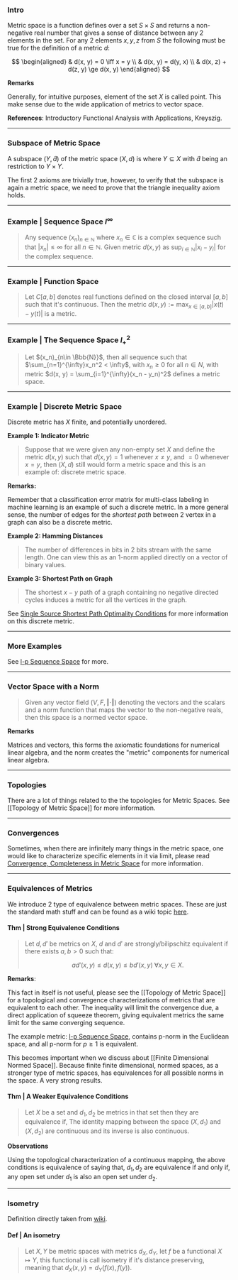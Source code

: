 ### **Intro**

Metric space is a function defines over a set $S\times S$ and returns a non-negative real number that gives a sense of distance between any 2 elements in the set. For any 2 elements $x, y, z$ from $S$ the following must be true for the definition of a metric $d$: 

$$
\begin{aligned}
    & d(x, y) = 0 \iff x = y
    \\
    & d(x, y) = d(y, x)
    \\
    & d(x, z) + d(z, y) \ge d(x, y)
\end{aligned}
$$

**Remarks**

Generally, for intuitive purposes, element of the set $X$ is called point. This make sense due to the wide application of metrics to vector space. 

**References**: Introductory Functional Analysis with Applications, Kreyszig.

---
### **Subspace of Metric Space**

A subspace $(Y, \tilde d)$ of the metric space $(X, d)$ is where $Y\subseteq X$ with $\tilde d$ being an restriction to $Y\times Y$. 

The first 2 axioms are trivially true, however, to verify that the subspace is again a metric space, we need to prove that the triangle inequality axiom holds. 

---
### **Example | Sequence Space $l^\infty$**

> Any sequence $(x_n)_{n\in \mathbb N}$ where $x_n\in \mathbb C$ is a complex sequence such that $|x_n|\le \infty$ for all $n\in \mathbb N$. Given metric $d(x, y)$ as $\sup_{i\in \mathbb N}|x_i - y_i|$ for the complex sequence. 

---
### **Example | Function Space**

> Let $C[a, b]$ denotes real functions defined on the closed interval $[a, b]$ such that it's continuous. Then the metric $d(x, y) := \max_{x\in [a, b]} |x(t) - y(t)|$ is a metric. 

---
### **Example | The Sequence Space $l_+^2$**
> Let $(x_n)_{n\in \Bbb{N}}$, then all sequence such that $\sum_{n=1}^{\infty}x_n^2 < \infty$, with $x_n \ge 0$ for all $n\in N$, with metric $d(x, y) = \sum_{i=1}^{\infty}(x_n - y_n)^2$ defines a metric space. 


---
### **Example | Discrete Metric Space**

Discrete metric has $X$ finite, and potentially unordered. 

**Example 1: Indicator Metric**
> Suppose that we were given any non-empty set $X$ and define the metric $d(x, y)$ such that $d(x, y) = 1$ whenever $x \neq y$, and $=0$ whenever $x = y$, then $(X, d)$ still would form a metric space and this is an example of: discrete metric space. 

**Remarks:** 

Remember that a classification error matrix for multi-class labeling in machine learning is an example of such a discrete metric. In a more general sense, the number of edges for the *shortest path* between 2 vertex in a graph can also be a discrete metric. 

**Example 2: Hamming Distances**
> The number of differences in bits in 2 bits stream with the same length. One can view this as an 1-norm applied directly on a vector of binary values. 

**Example 3: Shortest Path on Graph**
> The shortest $x-y$ path of a graph containing no negative directed cycles induces a metric for all the vertices in the graph. 

See [Single Source Shortest Path Optimality Conditions](../../CSE%20000%20Basics%20Algorithms/Single%20Source%20Shortest%20Path%20Optimality%20Conditions.md) for more information on this discrete metric. 

---
### **More Examples**

See [l-p Sequence Space](../l-p%20Sequence%20Space.md) for more. 

---
### **Vector Space with a Norm**

> Given any vector field $(V, F, \Vert\cdot \Vert)$ denoting the vectors and the scalars and a norm function that maps the vector to the non-negative reals, then this space is a normed vector space. 

**Remarks**

Matrices and vectors, this forms the axiomatic foundations for numerical linear algebra, and the norm creates the "metric" components for numerical linear algebra. 

---
### **Topologies**

There are a lot of things related to the the topologies for Metric Spaces. See [[Topology of Metric Space]] for more information. 


---
### **Convergences**

Sometimes, when there are infinitely many things in the metric space, one would like to characterize specific elements in it via limit, please read [Convergence, Completeness in Metric Space](Convergence,%20Completeness%20in%20Metric%20Space.md) for more information. 

---
### **Equivalences of Metrics**

We introduce 2 type of equivalence between metric spaces. These are just the standard math stuff and can be found as a wiki topic [here](https://en.wikipedia.org/wiki/Equivalence_of_metrics). 

#### **Thm | Strong Equivalence Conditions**
> Let $d, d'$ be metrics on $X$, $d$ and $d'$ are strongly/bilipschitz equivalent if there exists $a, b > 0$ such that: 
> 
> $$
> ad'(x, y) \le d(x, y) \le bd'(x, y) \; \forall x, y\in X. 
> $$

**Remarks**: 

This fact in itself is not useful, please see the [[Topology of Metric Space]] for a topological and convergence characterizations of metrics that are equivalent to each other. The inequality will limit the convergence due, a direct application of squeeze theorem, giving equivalent metrics the same limit for the same converging sequence. 

The example metric: [l-p Sequence Space](../l-p%20Sequence%20Space.md), contains p-norm in the Euclidean space, and all p-norm for $p \ge 1$ is equivalent. 

This becomes important when we discuss about [[Finite Dimensional Normed Space]]. Because finite finite dimensional, normed spaces, as a stronger type of metric spaces, has equivalences for all possible norms in the space. A very strong results. 


#### **Thm | A Weaker Equivalence Conditions**
> Let $X$ be a set and $d_1, d_2$ be metrics in that set then they are equivalence if, The identity mapping between the space $(X, d_1)$ and $(X, d_2)$ are continuous and its inverse is also continuous. 

**Observations**

Using the topological characterization of a continuous mapping, the above conditions is equivalence of saying that, $d_1, d_2$ are equivalence if and only if, any open set under $d_1$ is also an open set under $d_2$. 



---
### **Isometry**

Definition directly taken from [wiki](https://en.wikipedia.org/wiki/Isometry). 

#### **Def | An isometry**

> Let $X,Y$ be metric spaces with metrics $d_X, d_Y$, let $f$ be a functional $X\mapsto Y$, this functional is call isometry if it's distance preserving, meaning that $d_X(x, y) = d_Y(f(x), f(y))$. 